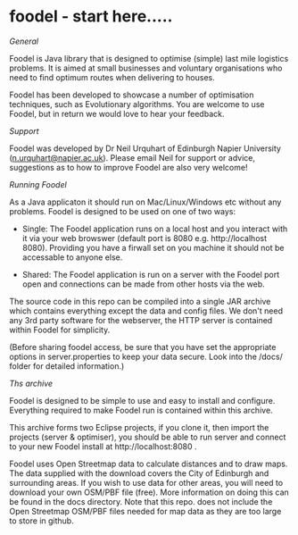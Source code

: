 # foodel - start here.....

*General*

Foodel is Java library that is designed to optimise (simple) last mile logistics problems. It is aimed at small businesses and voluntary organisations who need to find optimum routes when delivering to houses.

Foodel has been developed to showcase a number of optimisation techniques, such as Evolutionary algorithms.  You are welcome to use Foodel, but in return we would love to hear your feedback.

*Support*

Foodel was developed by Dr Neil Urquhart of Edinburgh Napier University (n.urquhart@napier.ac.uk). Please email Neil for support or advice, suggestions as to how to improve Foodel are also very welcome!

*Running Foodel*

As a Java applicaton it should run on Mac/Linux/Windows etc without any problems. Foodel is designed to be used on one of two ways:

* Single: The Foodel application runs on a local host and you interact with it via your web browswer (default port is 8080 e.g. http://localhost 8080).  Providing you have a firwall set on you machine it should not be accessable to anyone else.

* Shared: The Foodel application is run on a server with the Foodel port open and connections can be made from other hosts via the web.

The source code in this repo can be compiled into a single JAR archive which contains everything except the data and config files. We don't need any 3rd party software for the webserver, the HTTP server is contained within Foodel for simplicity.

(Before sharing foodel access, be sure that you have set the appropriate options in server.properties   to keep your data secure.  Look into the /docs/ folder for detailed information.)

*Ths archive*

Foodel is designed to be simple to use and easy to install and configure. Everything required to make Foodel run is contained within this archive.

This archive forms two Eclipse projects, if you clone it, then import the projects (server & optimiser), you should be able to run server and connect to your new Foodel install at http://localhost:8080  .

Foodel uses Open Streetmap data to calculate distances and to draw maps. The data supplied with the download covers the City of Edinburgh and surrounding areas. If you wish to use data for other areas, you will need to download your own OSM/PBF file (free). More information on doing this can be found in the docs directory. Note that this repo. does not include the Open Streetmap OSM/PBF files needed for map data as they are too large to store in github.



